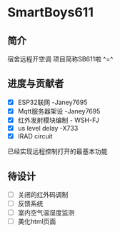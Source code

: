 # SmartBoys611
## 简介
宿舍远程开空调 项目简称SB611啦   ^=^
## 进度与贡献者
- [x] ESP32联网 -Janey7695
- [x] Mqtt服务器架设 -Janey7695
- [x] 红外发射模块编制 - WSH-FJ
- [x] us level delay -X733
- [x] IRAD circuit
  
已经实现远程控制打开的最基本功能
## 待设计
- [ ] 关闭的红外码调制
- [ ] 反馈系统
- [ ] 室内空气温湿度监测
- [ ] 美化html页面